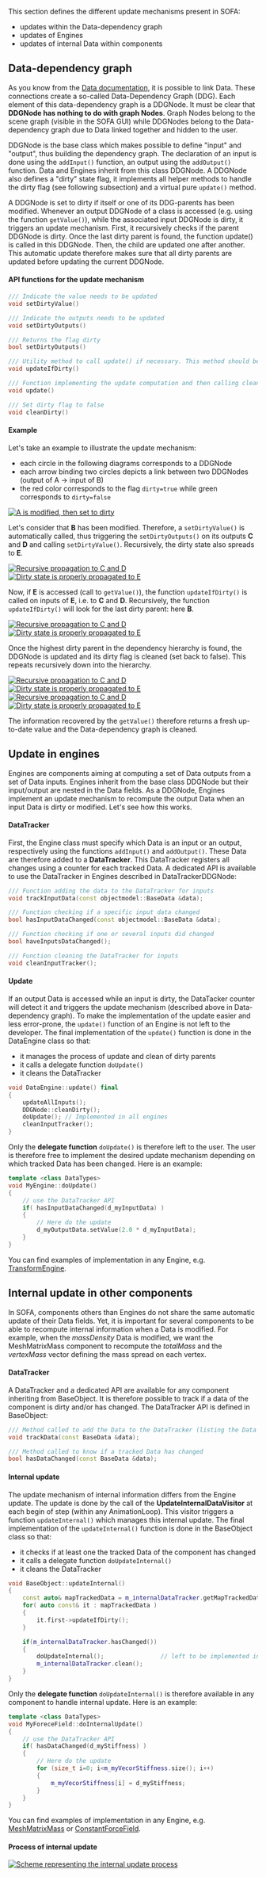 This section defines the different update mechanisms present in SOFA:
- updates within the Data-dependency graph
- updates of Engines
- updates of internal Data within components


Data-dependency graph
---------------------

As you know from the [Data documentation](https://www.sofa-framework.org/community/doc/programming-with-sofa/start-coding/components-api/components-and-datas/), it is possible to link Data. These connections create a so-called Data-Dependency Graph (DDG). Each element of this data-dependency graph is a DDGNode. It must be clear that **DDGNode has nothing to do with graph Nodes**. Graph Nodes belong to the scene graph (visible in the SOFA GUI) while DDGNodes belong to the Data-dependency graph due to Data linked together and hidden to the user.


DDGNode is the base class which makes possible to define "input" and "output", thus building the dependency graph. The declaration of an input is done using the `addInput()` function, an output using the `addOutput()` function. Data and Engines inherit from this class DDGNode. A DDGNode also defines a "dirty" state flag, it implements all helper methods to handle the dirty flag (see following subsection) and a virtual pure `update()` method.

A DDGNode is set to dirty if itself or one of its DDG-parents has been modified. Whenever an output DDGNode of a class is accessed (e.g. using the function `getValue()`), while the associated input DDGNode is dirty, it triggers an update mechanism. First, it recursively checks if the parent DDGNode is dirty. Once the last dirty parent is found, the function update() is called in this DDGNode. Then, the child are updated one after another. This automatic update therefore makes sure that all dirty parents are updated before updating the current DDGNode.



#### API functions for the update mechanism

``` cpp
/// Indicate the value needs to be updated
void setDirtyValue()

/// Indicate the outputs needs to be updated
void setDirtyOutputs()

/// Returns the flag dirty
bool setDirtyOutputs()

/// Utility method to call update() if necessary. This method should be called before reading of writing the value of this node.
void updateIfDirty()

/// Function implementing the update computation and then calling cleanDirty()
void update()

/// Set dirty flag to false
void cleanDirty()
```


#### Example

Let's take an example to illustrate the update mechanism:
- each circle in the following diagrams corresponds to a DDGNode
- each arrow binding two circles depicts a link between two DDGNodes (output of A → input of B)
- the red color corresponds to the flag `dirty=true` while green corresponds to  `dirty=false`

<a href="https://github.com/sofa-framework/doc/blob/master/Images/dataupdate/DDGNodes-1.png?raw=true"><img src="https://github.com/sofa-framework/doc/blob/master/Images/dataupdate/DDGNodes-1.png?raw=true" title="A is modified, then set to dirty"/></a>

Let's consider that **B** has been modified. Therefore, a `setDirtyValue()` is automatically called, thus triggering the `setDirtyOutputs()` on its outputs **C** and **D** and calling `setDirtyValue()`. Recursively, the dirty state also spreads to **E**.

<a href="https://github.com/sofa-framework/doc/blob/master/Images/dataupdate/DDGNodes-2.png?raw=true"><img src="https://github.com/sofa-framework/doc/blob/master/Images/dataupdate/DDGNodes-2.png?raw=true" title="Recursive propagation to C and D"/></a>
<a href="https://github.com/sofa-framework/doc/blob/master/Images/dataupdate/DDGNodes-3.png?raw=true"><img src="https://github.com/sofa-framework/doc/blob/master/Images/dataupdate/DDGNodes-3.png?raw=true" title="Dirty state is properly propagated to E"/></a>

Now, if **E** is accessed (call to `getValue()`), the function `updateIfDirty()` is called on inputs of **E**, i.e. to **C** and **D**. Recursively, the function `updateIfDirty()` will look for the last dirty parent: here **B**.

<a href="https://github.com/sofa-framework/doc/blob/master/Images/dataupdate/DDGNodes-4.png?raw=true"><img src="https://github.com/sofa-framework/doc/blob/master/Images/dataupdate/DDGNodes-4.png?raw=true" title="Recursive propagation to C and D"/></a>
<a href="https://github.com/sofa-framework/doc/blob/master/Images/dataupdate/DDGNodes-5.png?raw=true"><img src="https://github.com/sofa-framework/doc/blob/master/Images/dataupdate/DDGNodes-5.png?raw=true" title="Dirty state is properly propagated to E"/></a>

Once the highest dirty parent in the dependency hierarchy is found, the DDGNode is updated and its dirty flag is cleaned (set back to false). This repeats recursively down into the hierarchy.

<a href="https://github.com/sofa-framework/doc/blob/master/Images/dataupdate/DDGNodes-6.png?raw=true"><img src="https://github.com/sofa-framework/doc/blob/master/Images/dataupdate/DDGNodes-6.png?raw=true" title="Recursive propagation to C and D"/></a>
<a href="https://github.com/sofa-framework/doc/blob/master/Images/dataupdate/DDGNodes-7.png?raw=true"><img src="https://github.com/sofa-framework/doc/blob/master/Images/dataupdate/DDGNodes-7.png?raw=true" title="Dirty state is properly propagated to E"/></a>
<a href="https://github.com/sofa-framework/doc/blob/master/Images/dataupdate/DDGNodes-8.png?raw=true"><img src="https://github.com/sofa-framework/doc/blob/master/Images/dataupdate/DDGNodes-8.png?raw=true" title="Recursive propagation to C and D"/></a>
<a href="https://github.com/sofa-framework/doc/blob/master/Images/dataupdate/DDGNodes-9.png?raw=true"><img src="https://github.com/sofa-framework/doc/blob/master/Images/dataupdate/DDGNodes-9.png?raw=true" title="Dirty state is properly propagated to E"/></a>

The information recovered by the `getValue()` therefore returns a fresh up-to-date value and the Data-dependency graph is cleaned.


Update in engines
-----------------

Engines are components aiming at computing a set of Data outputs from a set of Data inputs. Engines inherit from the base class DDGNode but their input/output are nested in the Data fields. As a DDGNode, Engines implement an update mechanism to recompute the output Data when an input Data is dirty or modified. Let's see how this works.


#### DataTracker

First, the Engine class must specify which Data is an input or an output, respectively using the functions `addInput()` and `addOutput()`. These Data are therefore added to a **DataTracker**. This DataTracker registers all changes using a counter for each tracked Data. A dedicated API is available to use the DataTracker in Engines described in DataTrackerDDGNode:

```cpp
/// Function adding the data to the DataTracker for inputs
void trackInputData(const objectmodel::BaseData &data);

/// Function checking if a specific input data changed
bool hasInputDataChanged(const objectmodel::BaseData &data);

/// Function checking if one or several inputs did changed
bool haveInputsDataChanged();

/// Function cleaning the DataTracker for inputs
void cleanInputTracker();
```

#### Update

If an output Data is accessed while an input is dirty, the DataTacker counter will detect it and triggers the update mechanism (described above in Data-dependency graph). To make the implementation of the update easier and less error-prone, the `update()` function of an Engine is not left to the developer. The final implementation of the `update()` function is done in the DataEngine class so that:
- it manages the process of update and clean of dirty parents
- it calls a delegate function `doUpdate()`
- it cleans the DataTracker

```cpp
void DataEngine::update() final
{
    updateAllInputs();
    DDGNode::cleanDirty();
    doUpdate(); // Implemented in all engines
    cleanInputTracker();
}
```

Only the **delegate function** `doUpdate()` is therefore left to the user. The user is therefore free to implement the desired update mechanism depending on which tracked Data has been changed. Here is an example:

```cpp
template <class DataTypes>
void MyEngine::doUpdate()
{
    // use the DataTracker API
    if( hasInputDataChanged(d_myInputData) )
    {
        // Here do the update
        d_myOutputData.setValue(2.0 * d_myInputData);
    }
}
```

You can find examples of implementation in any Engine, e.g. [TransformEngine](https://github.com/sofa-framework/sofa/blob/master/modules/SofaGeneralEngine/TransformEngine.inl#L273).




Internal update in other components
-----------------------------------

In SOFA, components others than Engines do not share the same automatic update of their Data fields. Yet, it is important for several components to be able to recompute internal information when a Data is modified.
For example, when the _massDensity_ Data is modified, we want the MeshMatrixMass component to recompute the _totalMass_ and the _vertexMass_ vector defining the mass spread on each vertex.


#### DataTracker

A DataTracker and a dedicated API are available for any component inheriting from BaseObject. It is therefore possible to track if a data of the component is dirty and/or has changed. The DataTracker API is defined in BaseObject:

```cpp
/// Method called to add the Data to the DataTracker (listing the Data to track)
void trackData(const BaseData &data);

/// Method called to know if a tracked Data has changed
bool hasDataChanged(const BaseData &data);
```


#### Internal update

The update mechanism of internal information differs from the Engine update. The update is done by the call of the **UpdateInternalDataVisitor** at each begin of step (within any AnimationLoop). This visitor triggers a function `updateInternal()` which manages this internal update. The final implementation of the `updateInternal()` function is done in the BaseObject class so that:
- it checks if at least one the tracked Data of the component has changed
- it calls a delegate function `doUpdateInternal()`
- it cleans the DataTracker

``` cpp
void BaseObject::updateInternal()
{
    const auto& mapTrackedData = m_internalDataTracker.getMapTrackedData();
    for( auto const& it : mapTrackedData )
    {
        it.first->updateIfDirty();
    }

    if(m_internalDataTracker.hasChanged())
    {
        doUpdateInternal();                // left to be implemented in components
        m_internalDataTracker.clean();
    }
}
```

Only the **delegate function** `doUpdateInternal()` is therefore available in any component to handle internal update. Here is an example:

```cpp
template <class DataTypes>
void MyForeceField::doInternalUpdate()
{
    // use the DataTracker API
    if( hasDataChanged(d_myStiffness) )
    {
        // Here do the update
        for (size_t i=0; i<m_myVecorStiffness.size(); i++)
        {
            m_myVecorStiffness[i] = d_myStiffness;
        }
    }
}
```


You can find examples of implementation in any Engine, e.g. [MeshMatrixMass](https://github.com/sofa-framework/sofa/blob/master/modules/SofaMiscForceField/MeshMatrixMass.inl#L1299) or [ConstantForceField](https://github.com/sofa-framework/sofa/blob/master/modules/SofaBoundaryCondition/ConstantForceField.inl#L205).


#### Process of internal update

<a href="https://github.com/sofa-framework/doc/blob/master/Images/dataupdate/InternalUpdateVisitor.png?raw=true"><img src="https://github.com/sofa-framework/doc/blob/master/Images/dataupdate/InternalUpdateVisitor.png?raw=true" title="Scheme representing the internal update process"/></a>